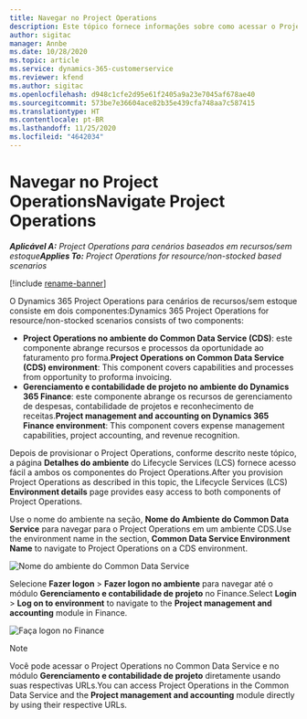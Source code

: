 ```yaml
---
title: Navegar no Project Operations
description: Este tópico fornece informações sobre como acessar o Project Operations do Lifecycle Services.
author: sigitac
manager: Annbe
ms.date: 10/28/2020
ms.topic: article
ms.service: dynamics-365-customerservice
ms.reviewer: kfend
ms.author: sigitac
ms.openlocfilehash: d948c1cfe2d95e61f2405a9a23e7045af678ae40
ms.sourcegitcommit: 573be7e36604ace82b35e439cfa748aa7c587415
ms.translationtype: HT
ms.contentlocale: pt-BR
ms.lasthandoff: 11/25/2020
ms.locfileid: "4642034"
---
```

# <a name="navigate-project-operations"></a><span data-ttu-id="d3dba-103">Navegar no Project Operations</span><span class="sxs-lookup"><span data-stu-id="d3dba-103">Navigate Project Operations</span></span>

<span data-ttu-id="d3dba-104">_**Aplicável A:** Project Operations para cenários baseados em recursos/sem estoque_</span><span class="sxs-lookup"><span data-stu-id="d3dba-104">_**Applies To:** Project Operations for resource/non-stocked based scenarios_</span></span>

[!include [rename-banner](~/includes/cc-data-platform-banner.md)]

<span data-ttu-id="d3dba-105">O Dynamics 365 Project Operations para cenários de recursos/sem estoque consiste em dois componentes:</span><span class="sxs-lookup"><span data-stu-id="d3dba-105">Dynamics 365 Project Operations for resource/non-stocked scenarios consists of two components:</span></span> 

 - <span data-ttu-id="d3dba-106">**Project Operations no ambiente do Common Data Service (CDS)**: este componente abrange recursos e processos da oportunidade ao faturamento pro forma.</span><span class="sxs-lookup"><span data-stu-id="d3dba-106">**Project Operations on Common Data Service (CDS) environment**: This component covers capabilities and processes from opportunity to proforma invoicing.</span></span> 
 - <span data-ttu-id="d3dba-107">**Gerenciamento e contabilidade de projeto no ambiente do Dynamics 365 Finance**: este componente abrange os recursos de gerenciamento de despesas, contabilidade de projetos e reconhecimento de receitas.</span><span class="sxs-lookup"><span data-stu-id="d3dba-107">**Project management and accounting on Dynamics 365 Finance environment**: This component covers expense management capabilities, project accounting, and revenue recognition.</span></span> 

<span data-ttu-id="d3dba-108">Depois de provisionar o Project Operations, conforme descrito neste tópico, a página **Detalhes do ambiente** do Lifecycle Services (LCS) fornece acesso fácil a ambos os componentes do Project Operations.</span><span class="sxs-lookup"><span data-stu-id="d3dba-108">After you provision Project Operations as described in this topic, the Lifecycle Services (LCS) **Environment details** page provides easy access to both components of Project Operations.</span></span>  

<span data-ttu-id="d3dba-109">Use o nome do ambiente na seção, **Nome do Ambiente do Common Data Service** para navegar para o Project Operations em um ambiente CDS.</span><span class="sxs-lookup"><span data-stu-id="d3dba-109">Use the environment name in the section, **Common Data Service Environment Name** to navigate to Project Operations on a CDS environment.</span></span> 

  ![Nome do ambiente do Common Data Service](./media/environment-name.PNG)

<span data-ttu-id="d3dba-111">Selecione **Fazer logon** > **Fazer logon no ambiente** para navegar até o módulo **Gerenciamento e contabilidade de projeto** no Finance.</span><span class="sxs-lookup"><span data-stu-id="d3dba-111">Select **Login** > **Log on to environment** to navigate to the **Project management and accounting** module in Finance.</span></span>  

   ![Faça logon no Finance](./media/environment-login.PNG)

> [!NOTE]
> <span data-ttu-id="d3dba-113">Você pode acessar o Project Operations no Common Data Service e no módulo **Gerenciamento e contabilidade de projeto** diretamente usando suas respectivas URLs.</span><span class="sxs-lookup"><span data-stu-id="d3dba-113">You can access Project Operations in the Common Data Service and the **Project management and accounting** module directly by using their respective URLs.</span></span> 
